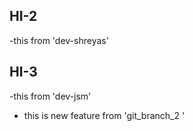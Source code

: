 ## HI-2

-this from 'dev-shreyas'
## HI-3

-this from 'dev-jsm'
- this is new feature from 'git_branch_2 '